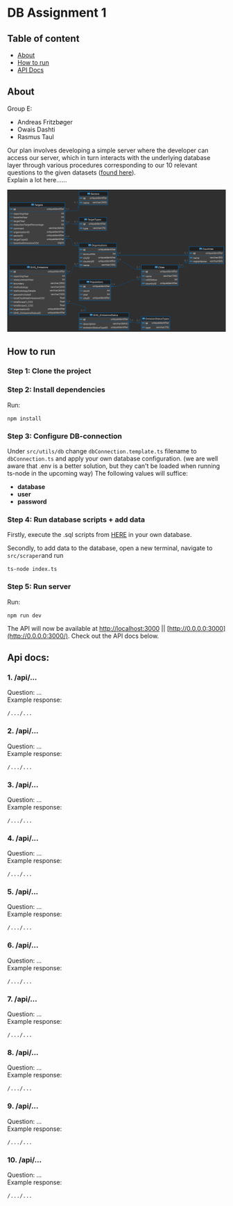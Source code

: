 # DB Assignment 1

## Table of content

- [About](#about)
- [How to run](#how-to-run)
- [API Docs](#api-docs)

## About

Group E:

- Andreas Fritzbøger
- Owais Dashti
- Rasmus Taul

Our plan involves developing a simple server where the developer can access our server,
which in turn interacts with the underlying database layer through various procedures
corresponding to our 10 relevant questions to the given datasets ([found here](https://github.com/SoftDev2425/DB_Assignment_01/tree/master/src/scraper/data)).
<br>
Explain a lot here......

![ER-diagram](https://github.com/SoftDev2425/DB_Assignment_01/blob/master/imgs/ER_diagram_LATEST.png)

## How to run

### Step 1: Clone the project

### Step 2: Install dependencies

Run:

```
npm install
```

### Step 3: Configure DB-connection

Under `src/utils/db` change `dbConnection.template.ts` filename to `dbConnection.ts` and apply your own database configuration. (we are well aware that .env is a better solution, but they can't be loaded when running ts-node in the upcoming way)
The following values will suffice:

- **database**
- **user**
- **password**

### Step 4: Run database scripts + add data

Firstly, execute the .sql scripts from [HERE](https://github.com/SoftDev2425/DB_Assignment_01/tree/master/scripts) in your own database.

Secondly, to add data to the database, open a new terminal, navigate to `src/scraper`and run

```
ts-node index.ts
```

### Step 5: Run server

Run:

```
npm run dev
```

The API will now be available at [http://localhost:3000](http://localhost:3000/) || [http://0.0.0.0:3000](http://0.0.0.0:3000/). Check out the API docs below.

## Api docs:

### 1. /api/...

Question: ... <br>
Example response:

```
/.../...
```

### 2. /api/...

Question: ... <br>
Example response:

```
/.../...
```

### 3. /api/...

Question: ... <br>
Example response:

```
/.../...
```

### 4. /api/...

Question: ... <br>
Example response:

```
/.../...
```

### 5. /api/...

Question: ... <br>
Example response:

```
/.../...
```

### 6. /api/...

Question: ... <br>
Example response:

```
/.../...
```

### 7. /api/...

Question: ... <br>
Example response:

```
/.../...
```

### 8. /api/...

Question: ... <br>
Example response:

```
/.../...
```

### 9. /api/...

Question: ... <br>
Example response:

```
/.../...
```

### 10. /api/...

Question: ... <br>
Example response:

```
/.../...
```
